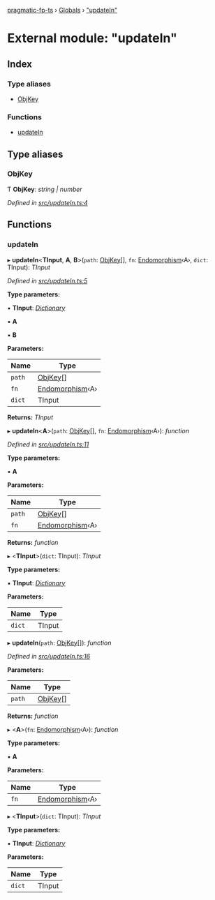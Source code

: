 [pragmatic-fp-ts](../README.md) › [Globals](../globals.md) › ["updateIn"](_updatein_.md)

# External module: "updateIn"

## Index

### Type aliases

* [ObjKey](_updatein_.md#objkey)

### Functions

* [updateIn](_updatein_.md#updatein)

## Type aliases

###  ObjKey

Ƭ **ObjKey**: *string | number*

*Defined in [src/updateIn.ts:4](https://github.com/hermann-p/pragmatic-fp-ts/blob/d13f3c1/src/updateIn.ts#L4)*

## Functions

###  updateIn

▸ **updateIn**<**TInput**, **A**, **B**>(`path`: [ObjKey](_updatein_.md#objkey)[], `fn`: [Endomorphism](_types_.md#endomorphism)‹A›, `dict`: TInput): *TInput*

*Defined in [src/updateIn.ts:5](https://github.com/hermann-p/pragmatic-fp-ts/blob/d13f3c1/src/updateIn.ts#L5)*

**Type parameters:**

▪ **TInput**: *[Dictionary](_types_.md#dictionary)*

▪ **A**

▪ **B**

**Parameters:**

Name | Type |
------ | ------ |
`path` | [ObjKey](_updatein_.md#objkey)[] |
`fn` | [Endomorphism](_types_.md#endomorphism)‹A› |
`dict` | TInput |

**Returns:** *TInput*

▸ **updateIn**<**A**>(`path`: [ObjKey](_updatein_.md#objkey)[], `fn`: [Endomorphism](_types_.md#endomorphism)‹A›): *function*

*Defined in [src/updateIn.ts:11](https://github.com/hermann-p/pragmatic-fp-ts/blob/d13f3c1/src/updateIn.ts#L11)*

**Type parameters:**

▪ **A**

**Parameters:**

Name | Type |
------ | ------ |
`path` | [ObjKey](_updatein_.md#objkey)[] |
`fn` | [Endomorphism](_types_.md#endomorphism)‹A› |

**Returns:** *function*

▸ <**TInput**>(`dict`: TInput): *TInput*

**Type parameters:**

▪ **TInput**: *[Dictionary](_types_.md#dictionary)*

**Parameters:**

Name | Type |
------ | ------ |
`dict` | TInput |

▸ **updateIn**(`path`: [ObjKey](_updatein_.md#objkey)[]): *function*

*Defined in [src/updateIn.ts:16](https://github.com/hermann-p/pragmatic-fp-ts/blob/d13f3c1/src/updateIn.ts#L16)*

**Parameters:**

Name | Type |
------ | ------ |
`path` | [ObjKey](_updatein_.md#objkey)[] |

**Returns:** *function*

▸ <**A**>(`fn`: [Endomorphism](_types_.md#endomorphism)‹A›): *function*

**Type parameters:**

▪ **A**

**Parameters:**

Name | Type |
------ | ------ |
`fn` | [Endomorphism](_types_.md#endomorphism)‹A› |

▸ <**TInput**>(`dict`: TInput): *TInput*

**Type parameters:**

▪ **TInput**: *[Dictionary](_types_.md#dictionary)*

**Parameters:**

Name | Type |
------ | ------ |
`dict` | TInput |

